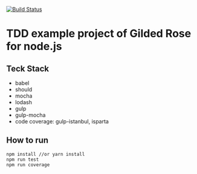 [![Build Status](https://travis-ci.org/samhe/tdd-examples-nodejs.svg?branch=master)](https://travis-ci.org/samhe/tdd-examples-nodejs)
# TDD example project of Gilded Rose for node.js

## Teck Stack
- babel
- should
- mocha
- lodash
- gulp
- gulp-mocha
- code coverage: gulp-istanbul, isparta

## How to run

```javascripts
npm install //or yarn install
npm run test
npm run coverage
```